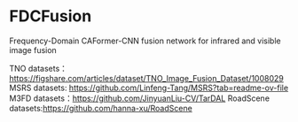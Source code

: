 # FDCFusion
Frequency-Domain CAFormer-CNN fusion network for infrared and visible image fusion

TNO datasets：https://figshare.com/articles/dataset/TNO_Image_Fusion_Dataset/1008029
MSRS datasets: https://github.com/Linfeng-Tang/MSRS?tab=readme-ov-file
M3FD datasets：https://github.com/JinyuanLiu-CV/TarDAL
RoadScene datasets:https://github.com/hanna-xu/RoadScene
